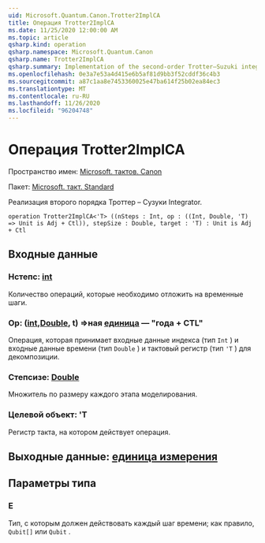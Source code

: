 ```yaml
---
uid: Microsoft.Quantum.Canon.Trotter2ImplCA
title: Операция Trotter2ImplCA
ms.date: 11/25/2020 12:00:00 AM
ms.topic: article
qsharp.kind: operation
qsharp.namespace: Microsoft.Quantum.Canon
qsharp.name: Trotter2ImplCA
qsharp.summary: Implementation of the second-order Trotter–Suzuki integrator.
ms.openlocfilehash: 0e3a7e53a4d415e6b5af81d9bb3f52cddf36c4b3
ms.sourcegitcommit: a87c1aa8e7453360025e47ba614f25b02ea84ec3
ms.translationtype: MT
ms.contentlocale: ru-RU
ms.lasthandoff: 11/26/2020
ms.locfileid: "96204748"
---
```

# <a name="trotter2implca-operation"></a>Операция Trotter2ImplCA

Пространство имен: [Microsoft. тактов. Canon](xref:Microsoft.Quantum.Canon)

Пакет: [Microsoft. такт. Standard](https://nuget.org/packages/Microsoft.Quantum.Standard)


Реализация второго порядка Троттер – Сузуки Integrator.

```qsharp
operation Trotter2ImplCA<'T> ((nSteps : Int, op : ((Int, Double, 'T) => Unit is Adj + Ctl)), stepSize : Double, target : 'T) : Unit is Adj + Ctl
```


## <a name="input"></a>Входные данные

### <a name="nsteps--int"></a>Нстепс: [int](xref:microsoft.quantum.lang-ref.int)

Количество операций, которые необходимо отложить на временные шаги.


### <a name="op--intdoublet--unit--is-adj--ctl"></a>Op: ([int](xref:microsoft.quantum.lang-ref.int),[Double](xref:microsoft.quantum.lang-ref.double), t) =>ная [единица](xref:microsoft.quantum.lang-ref.unit)  — "года + CTL"

Операция, которая принимает входные данные индекса (тип `Int` ) и входные данные времени (тип `Double` ) и тактовый регистр (тип `'T` ) для декомпозиции.


### <a name="stepsize--double"></a>Степсизе: [Double](xref:microsoft.quantum.lang-ref.double)

Множитель по размеру каждого этапа моделирования.


### <a name="target--t"></a>Целевой объект: 'T

Регистр такта, на котором действует операция.



## <a name="output--unit"></a>Выходные данные: [единица измерения](xref:microsoft.quantum.lang-ref.unit)



## <a name="type-parameters"></a>Параметры типа

### <a name="t"></a>Е

Тип, с которым должен действовать каждый шаг времени; как правило, `Qubit[]` или `Qubit` .